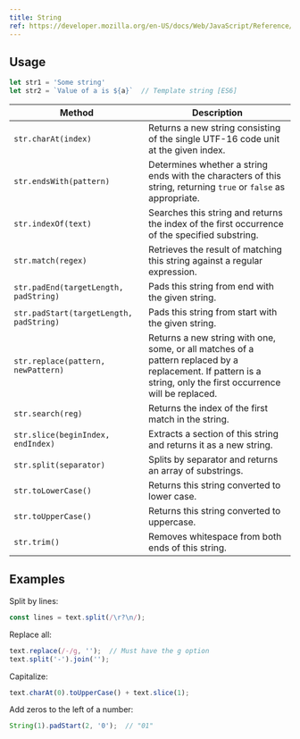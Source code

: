 ```yaml
---
title: String
ref: https://developer.mozilla.org/en-US/docs/Web/JavaScript/Reference/Global_Objects/String
---
```


## Usage

```js
let str1 = 'Some string'
let str2 = `Value of a is ${a}`  // Template string [ES6]
```

| Method | Description |
| --- | --- |
| `str.charAt(index)` | Returns a new string consisting of the single UTF-16 code unit at the given index. |
| `str.endsWith(pattern)` | Determines whether a string ends with the characters of this string, returning `true` or `false` as appropriate. |
| `str.indexOf(text)` | Searches this string and returns the index of the first occurrence of the specified substring. |
| `str.match(regex)` | Retrieves the result of matching this string against a regular expression. |
| `str.padEnd(targetLength, padString)` | Pads this string from end with the given string. |
| `str.padStart(targetLength, padString)` | Pads this string from start with the given string. |
| `str.replace(pattern, newPattern)` | Returns a new string with one, some, or all matches of a pattern replaced by a replacement. If pattern is a string, only the first occurrence will be replaced. |
| `str.search(reg)` | Returns the index of the first match in the string. |
| `str.slice(beginIndex, endIndex)` | Extracts a section of this string and returns it as a new string. |
| `str.split(separator)` | Splits by separator and returns an array of substrings. |
| `str.toLowerCase()` | Returns this string converted to lower case. |
| `str.toUpperCase()` | Returns this string converted to uppercase. |
| `str.trim()` | Removes whitespace from both ends of this string. |

## Examples

Split by lines:

```js
const lines = text.split(/\r?\n/);
```

Replace all:

```js
text.replace(/-/g, '');  // Must have the g option
text.split('-').join('');
```

Capitalize:

```js
text.charAt(0).toUpperCase() + text.slice(1);
```

Add zeros to the left of a number:

```js
String(1).padStart(2, '0');  // "01"
```
